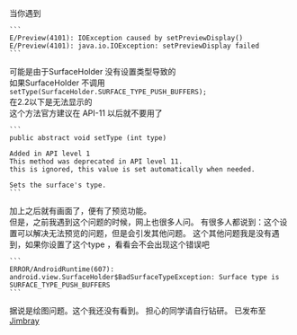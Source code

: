 当你遇到 

	```
	E/Preview(4101): IOException caused by setPreviewDisplay()
	E/Preview(4101): java.io.IOException: setPreviewDisplay failed
	```
可能是由于SurfaceHolder 没有设置类型导致的  
如果SurfaceHolder 不调用  
	```setType(SurfaceHolder.SURFACE_TYPE_PUSH_BUFFERS);
	```  
在2.2以下是无法显示的  
这个方法官方建议在 API-11 以后就不要用了

	```
	public abstract void setType (int type)

	Added in API level 1
	This method was deprecated in API level 11.
	this is ignored, this value is set automatically when needed.

	Sets the surface's type.
	```
加上之后就有画面了，便有了预览功能。  
但是，之前我遇到这个问题的时候，网上也很多人问。
有很多人都说到：这个设置可以解决无法预览的问题，但是会引发其他问题。
这个其他问题我是没有遇到，如果你设置了这个type ，看看会不会出现这个错误吧

	```
	ERROR/AndroidRuntime(607): android.view.SurfaceHolder$BadSurfaceTypeException: Surface type is SURFACE_TYPE_PUSH_BUFFERS
	```

据说是绘图问题。这个我还没有看到。
担心的同学请自行钻研。
已发布至 [Jimbray](http://1.jimblog.sinaapp.com/?p=93)
